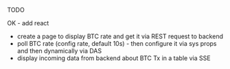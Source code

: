 TODO

OK - add react
- create a page to display BTC rate and get it via REST request to backend
- poll BTC rate (config rate, default 10s) - then configure it via sys props and then dynamically via DAS
- display incoming data from backend about BTC Tx in a table via SSE
